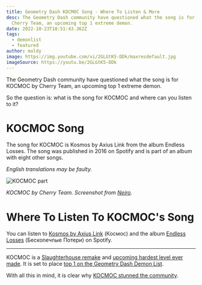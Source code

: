 ```yaml
---
title: Geometry Dash KOCMOC Song - Where To Listen & More
desc: The Geometry Dash community have questioned what the song is for KOCMOC by
  Cherry Team, an upcoming top 1 extreme demon.
date: 2022-10-23T18:51:43.362Z
tags:
  - demonlist
  - featured
author: moldy
image: https://img.youtube.com/vi/2GLGtK5-DDk/maxresdefault.jpg
imageSource: https://youtu.be/2GLGtK5-DDk
---
```

The Geometry Dash community have questioned what the song is for KOCMOC by Cherry Team, an upcoming top 1 extreme demon.

So the question is: what is the song for KOCMOC and where can you listen to it?

# KOCMOC Song

The song for KOCMOC is Kosmos by Axius Link from the album Endless Losses. The song was published in 2016 on Spotify and is part of an album with eight other songs.

*English translations may be faulty.*

![KOCMOC part](https://img.youtube.com/vi/DotolWoLYuU/maxresdefault.jpg)

*﻿KOCMOC by Cherry Team. Screenshot from [Neiro](https://youtu.be/DotolWoLYuU).*

# Where To Listen To KOCMOC's Song

You can listen to [Kosmos by Axius Link](https://open.spotify.com/track/5Va4ybaMgvUK4qC2OjxVP8) (Космос) and the album [Endless Losses](https://open.spotify.com/album/6aBBdopTnJpzWA2NmM4q1r) (Беcкоnечnые Потеpи) on Spotify.

---

KOCMOC is a [Slaughterhouse remake](/posts/geometry-dash-slaughterhouse-top-1/) and [upcoming hardest level ever made](/posts/geometry-dash-levels-what-is-the-hardest-level-ever-made/). It is set to place [top 1 on the Geometry Dash Demon List](/posts/geometry-dash-demon-list-what-are-the-top-extreme-demons-2022/).

With all this in mind, it is clear why [KOCMOC stunned the community](/posts/geometry-dash-kocmoc-new-upcoming-top-1-extreme-demon/).